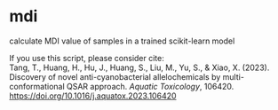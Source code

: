 # mdi
calculate MDI value of samples in a trained scikit-learn model

If you use this script, please consider cite:  
Tang, T., Huang, H., Hu, J., Huang, S., Liu, M., Yu, S., & Xiao, X. (2023). Discovery of novel anti-cyanobacterial allelochemicals by multi-conformational QSAR approach. *Aquatic Toxicology*, 106420. https://doi.org/10.1016/j.aquatox.2023.106420
